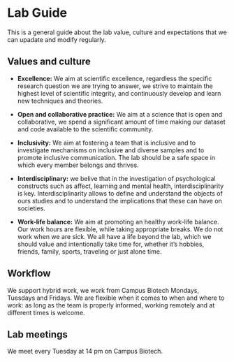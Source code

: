 # Lab Guide

This is a general guide about the lab value, culture and expectations that we can upadate and modify regularly.

## Values and culture

- **Excellence:** We aim at scientific excellence, regardless the specific research question we are trying to answer, we strive to maintain the highest level of scientific integrity, and continuously develop and learn new techniques and theories. 

- **Open and collaborative practice:** We aim at a science that is open and collaborative, we spend a significant amount of time making our dataset and code available to the scientific community.

- **Inclusivity:** We aim at fostering a team that is inclusive and to investigate mechanisms on inclusive and diverse samples and to promote inclusive communication. The lab should be a safe space in which every member belongs and thrives.

- **Interdisciplinary:**  we belive that in the investigation of psychological constructs such as affect, learning and mental health, interdisciplinarity is key. Interdisciplinarity allows to define and understand the objects of ours studies and to understand the implications that these can have on societies. 

- **Work-life balance:** We aim at promoting an healthy work-life balance. Our work hours are flexible, while taking appropriate breaks. We do not work when we are sick. We all have a life beyond the lab, which we should value and intentionally take time for, whether it’s hobbies, friends, family, sports, traveling or just alone time.





## Workflow

We support hybrid work, we work from Campus Biotech Mondays, Tuesdays and Fridays. We are flexible when it comes to when and where to work: as long as the team is properly informed, working remotely and at different times is welcome.


## Lab meetings

We meet every Tuesday at 14 pm on Campus Biotech.
